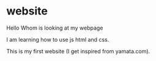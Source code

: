 # website

Hello Whom is looking at my webpage

I am learning how to use js html and css.

This is my first website (I get inspired from yamata.com).
